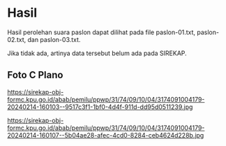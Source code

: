 # Hasil

Hasil perolehan suara paslon dapat dilihat pada file paslon-01.txt, paslon-02.txt, dan paslon-03.txt.

Jika tidak ada, artinya data tersebut belum ada pada SIREKAP.

## Foto C Plano

https://sirekap-obj-formc.kpu.go.id/abab/pemilu/ppwp/31/74/09/10/04/3174091004179-20240214-160103--9517c3f1-1bf0-4d4f-911d-dd95d0511239.jpg

https://sirekap-obj-formc.kpu.go.id/abab/pemilu/ppwp/31/74/09/10/04/3174091004179-20240214-160107--5b04ae28-afec-4cd0-8284-ceb4624d228b.jpg
